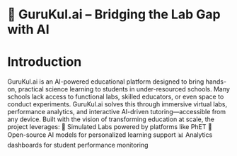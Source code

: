 # 🔬 GuruKul.ai – Bridging the Lab Gap with AI
# Introduction
GuruKul.ai is an AI-powered educational platform designed to bring hands-on, practical science learning to students in under-resourced schools. Many schools lack access to functional labs, skilled educators, or even space to conduct experiments. GuruKul.ai solves this through immersive virtual labs, performance analytics, and interactive AI-driven tutoring—accessible from any device.
Built with the vision of transforming education at scale, the project leverages:
🧪 Simulated Labs powered by platforms like PhET
🧠 Open-source AI models for personalized learning support
📊 Analytics dashboards for student performance monitoring




